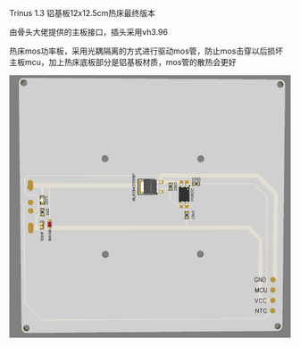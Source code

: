 Trinus 1.3 铝基板12x12.5cm热床最终版本

由骨头大佬提供的主板接口，插头采用vh3.96

热床mos功率板，采用光耦隔离的方式进行驱动mos管，防止mos击穿以后损坏主板mcu，加上热床底板部分是铝基板材质，mos管的散热会更好

![image](12.5.png)
